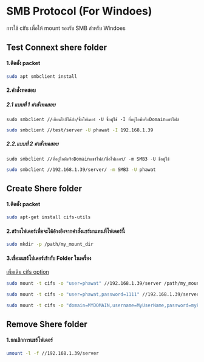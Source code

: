 # SMB Protocol (For Windoes)
การใช้ cifs เพื่อให้ mount รองรับ SMB สำหรับ Windoes
## Test Connext shere folder 
#### 1.ติดตั้ง packet
```sh
sudo apt smbclient install
```
#### 2.คำสั่งทดสอบ
##### 2.1 แบบที่ 1 คำสั่งทดสอบ <br>
`sudo smbclient //เขียนไรก็ได้มั่ง/ชื่อโฟเดอร์ -U ชื่อผูัใช้ -I ที่อยู่ไอพีหรือDomainแชร์ไฟล์`
```sh
sudo smbclient //test/server -U phawat -I 192.168.1.39
```
##### 2.2.แบบที่ 2 คำสั่งทดสอบ <br>
`sudo smbclient //ที่อยู่ไอพีหรือDomainแชร์ไฟล์/ชื่อโฟเดอร์/ -m SMB3 -U ชื่อผูัใช้`
```sh
sudo smbclient //192.168.1.39/server/ -m SMB3 -U phawat
```
## Create Shere folder 
#### 1.ติดตั้ง packet
```sh
sudo apt-get install cifs-utils
```
#### 2.สร้างโฟเดอร์เพื่อจะได้อ้างอิงจากคำสั่งแชร์มาแทนที่โฟเดอร์นี้
```sh
sudo mkdir -p /path/my_mount_dir
```
#### 3.เชื่อมแชร์โปเดอร์เข้ากับ Folder ในเครื่อง
[เพิ่มเติม cifs option](https://www.samba.org/~ab/output/htmldocs/manpages-3/mount.cifs.8.html)
```sh
sudo mount -t cifs -o "user=phawat" //192.168.1.39/server /path/my_mount_dir
```
```sh
sudo mount -t cifs -o "user=phawat,password=1111" //192.168.1.39/server /path/my_mount_dir
```
```sh
sudo mount -t cifs -o "domain=MYDOMAIN,username=MyUserName,password=myPas$werd,sec=ntlm,vers=3.0" //(your windows host ip)/(your remote share name) /mnt/my_mount_dir
```
####
## Remove Shere folder 
#### 1.ยกเลิกการแชร์โฟเดอร์
```sh
umount -l -f //192.168.1.39/server
```